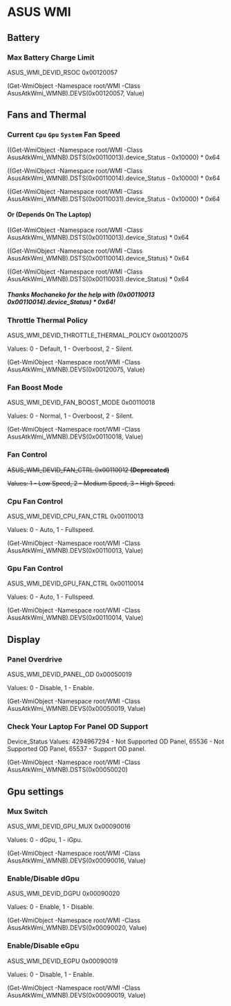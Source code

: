 











# ASUS WMI


## Battery

### Max Battery Charge Limit

ASUS_WMI_DEVID_RSOC   0x00120057

(Get-WmiObject -Namespace root/WMI -Class AsusAtkWmi_WMNB).DEVS(0x00120057, Value)




## Fans and Thermal
  
### Current `Cpu` `Gpu` `System` Fan Speed



((Get-WmiObject -Namespace root/WMI -Class AsusAtkWmi_WMNB).DSTS(0x00110013).device_Status - 0x10000) * 0x64

((Get-WmiObject -Namespace root/WMI -Class AsusAtkWmi_WMNB).DSTS(0x00110014).device_Status - 0x10000) * 0x64 

((Get-WmiObject -Namespace root/WMI -Class AsusAtkWmi_WMNB).DSTS(0x00110031).device_Status - 0x10000) * 0x64

#### Or (Depends On The Laptop)

((Get-WmiObject -Namespace root/WMI -Class AsusAtkWmi_WMNB).DSTS(0x00110013).device_Status) * 0x64

((Get-WmiObject -Namespace root/WMI -Class AsusAtkWmi_WMNB).DSTS(0x00110014).device_Status) * 0x64

((Get-WmiObject -Namespace root/WMI -Class AsusAtkWmi_WMNB).DSTS(0x00110031).device_Status) * 0x64

##### Thanks Mochaneko for the help with (0x00110013 0x00110014).device_Status) * 0x64! 

### Throttle Thermal Policy

ASUS_WMI_DEVID_THROTTLE_THERMAL_POLICY   0x00120075

Values: 0 - Default, 1 - Overboost, 2 - Silent.

(Get-WmiObject -Namespace root/WMI -Class AsusAtkWmi_WMNB).DEVS(0x00120075, Value)

### Fan Boost Mode

ASUS_WMI_DEVID_FAN_BOOST_MODE   0x00110018

Values: 0 - Normal, 1 - Overboost, 2 - Silent.

(Get-WmiObject -Namespace root/WMI -Class AsusAtkWmi_WMNB).DEVS(0x00110018, Value)


### Fan Control

~~ASUS_WMI_DEVID_FAN_CTRL   0x00110012 **(Deprecated)**~~

~~Values: 1 - Low Speed, 2 - Medium Speed, 3 - High Speed.~~

### Cpu Fan Control

ASUS_WMI_DEVID_CPU_FAN_CTRL   0x00110013

Values: 0 - Auto, 1 - Fullspeed.

(Get-WmiObject -Namespace root/WMI -Class AsusAtkWmi_WMNB).DEVS(0x00110013, Value)


### Gpu Fan Control

ASUS_WMI_DEVID_GPU_FAN_CTRL   0x00110014

Values: 0 - Auto, 1 - Fullspeed.

(Get-WmiObject -Namespace root/WMI -Class AsusAtkWmi_WMNB).DEVS(0x00110014, Value)

## Display

### Panel Overdrive

ASUS_WMI_DEVID_PANEL_OD   0x00050019       
   
Values: 0 - Disable, 1 - Enable.

(Get-WmiObject -Namespace root/WMI -Class AsusAtkWmi_WMNB).DEVS(0x00050019, Value)


### Check Your Laptop For Panel OD Support

Device_Status Values:  4294967294 - Not Supported OD Panel, 65536 - Not Supported OD Panel, 65537 - Support OD panel.

(Get-WmiObject -Namespace root/WMI -Class AsusAtkWmi_WMNB).DSTS(0x00050020)


## Gpu settings


### Mux Switch

ASUS_WMI_DEVID_GPU_MUX   0x00090016

Values: 0 - dGpu, 1 - iGpu.

(Get-WmiObject -Namespace root/WMI -Class AsusAtkWmi_WMNB).DEVS(0x00090016, Value)


### Enable/Disable dGpu

ASUS_WMI_DEVID_DGPU   0x00090020

Values: 0 - Enable, 1 - Disable.

(Get-WmiObject -Namespace root/WMI -Class AsusAtkWmi_WMNB).DEVS(0x00090020, Value)


### Enable/Disable eGpu

ASUS_WMI_DEVID_EGPU   0x00090019

Values: 0 - Disable, 1 - Enable.

(Get-WmiObject -Namespace root/WMI -Class AsusAtkWmi_WMNB).DEVS(0x00090019, Value)
